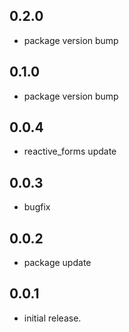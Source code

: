 ## 0.2.0
* package version bump

## 0.1.0
* package version bump

## 0.0.4
* reactive_forms update

## 0.0.3
* bugfix

## 0.0.2
* package update

## 0.0.1
* initial release.
